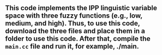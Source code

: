 ## This code implements the IPP linguistic variable space with three fuzzy functions (e.g., low, medium, and high). Thus, to use this code, download the three files and place them in a folder to use this code. After that, compile the `main.cc` file and run it, for example, ./main.
